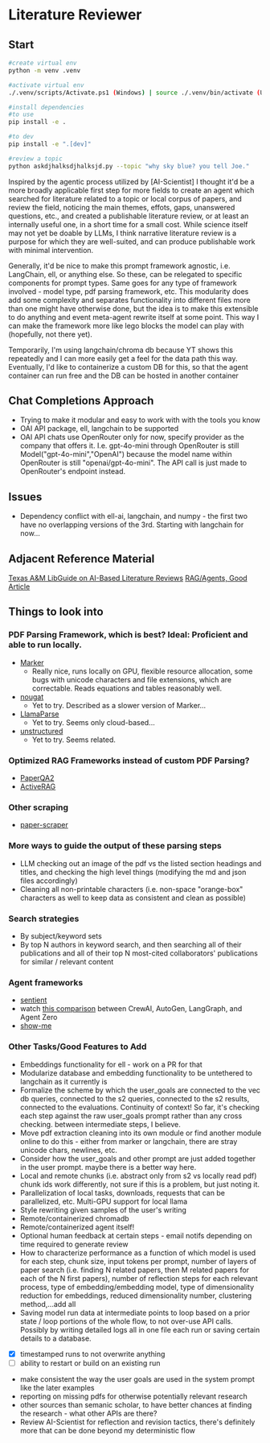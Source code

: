# Literature Reviewer

## Start
```bash
#create virtual env
python -m venv .venv

#activate virtual env
./.venv/scripts/Activate.ps1 (Windows) | source ./.venv/bin/activate (Ubuntu or similar)

#install dependencies
#to use
pip install -e .

#to dev
pip install -e ".[dev]"

#review a topic
python askdjhalksdjhalksjd.py --topic "why sky blue? you tell Joe."

```

Inspired by the agentic process utilized by [AI-Scientist] I thought it'd be a more broadly applicable first step for more fields to create an agent which searched for literature related to a topic or local corpus of papers, and review the field, noticing the main themes, effots, gaps, unanswered questions, etc., and created a publishable literature review, or at least an internally useful one, in a short time for a small cost. While science itself may not yet be doable by LLMs, I think narrative literature review is a purpose for which they are well-suited, and can produce publishable work with minimal intervention.

Generally, it'd be nice to make this prompt framework agnostic, i.e. LangChain, ell, or anything else. So these, can be relegated to specific components for prompt types. Same goes for any type of framework involved - model type, pdf parsing framework, etc. This modularity does add some complexity and separates functionality into different files more than one might have otherwise done, but the idea is to make this extensible to do anything and event meta-agent rewrite itself at some point. This way I can make the framework more like lego blocks the model can play with (hopefully, not there yet).

Temporarily, I'm using langchain/chroma db because YT shows this repeatedly and I can more easily get a feel for the data path this way. Eventually, I'd like to containerize a custom DB for this, so that the agent container can run free and the DB can be hosted in another container

## Chat Completions Approach
- Trying to make it modular and easy to work with with the tools you know
- OAI API package, ell, langchain to be supported
- OAI API chats use OpenRouter only for now, specify provider as the company that offers it. I.e. gpt-4o-mini through OpenRouter is still Model("gpt-4o-mini","OpenAI") because the model name within OpenRouter is still "openai/gpt-4o-mini". The API call is just made to OpenRouter's endpoint instead.

## Issues
- Dependency conflict with ell-ai, langchain, and numpy - the first two have no overlapping versions of the 3rd. Starting with langchain for now...

## Adjacent Reference Material
[Texas A&M LibGuide on AI-Based Literature Reviews](https://tamu.libguides.com/c.php?g=1289555)
[RAG/Agents, Good Article](https://lilianweng.github.io/posts/2023-06-23-agent/)

## Things to look into
### PDF Parsing Framework, which is best? Ideal: Proficient and able to run locally.
- [Marker](https://github.com/VikParuchuri/marker)
    - Really nice, runs locally on GPU, flexible resource allocation, some bugs with unicode characters and file extensions, which are correctable. Reads equations and tables reasonably well.
- [nougat](https://github.com/facebookresearch/nougat)
    - Yet to try. Described as a slower version of Marker...
- [LlamaParse](https://github.com/run-llama/llama_parse)
    - Yet to try. Seems only cloud-based...
- [unstructured](https://github.com/Unstructured-IO/unstructured)
    - Yet to try. Seems related.
 
### Optimized RAG Frameworks instead of custom PDF Parsing?
- [PaperQA2](https://github.com/Future-House/paper-qa?tab=readme-ov-file)
- [ActiveRAG](https://github.com/OpenMatch/ActiveRAG)

### Other scraping
- [paper-scraper](https://github.com/blackadad/paper-scraper)

### More ways to guide the output of these parsing steps
- LLM checking out an image of the pdf vs the listed section headings and titles, and checking the high level things (modifying the md and json files accordingly)
- Cleaning all non-printable characters (i.e. non-space "orange-box" characters as well to keep data as consistent and clean as possible)

### Search strategies
- By subject/keyword sets
- By top N authors in keyword search, and then searching all of their publications and all of their top N most-cited collaborators' publications for similar / relevant content

### Agent frameworks
- [sentient](https://github.com/sentient-engineering/sentient)
- watch [this comparison](https://www.youtube.com/watch?v=6eDh7scJgdw) between CrewAI, AutoGen, LangGraph, and Agent Zero
- [show-me](https://github.com/marlaman/show-me.git)

### Other Tasks/Good Features to Add
- Embeddings functionality for ell - work on a PR for that
- Modularize database and embedding functionality to be untethered to langchain as it currently is
- Formalize the scheme by which the user_goals are connected to the vec db queries, connected to the s2 queries, connected to the s2 results, connected to the evaluations. Continuity of context! So far, it's checking each step against the raw user_goals prompt rather than any cross checking. between intermediate steps, I believe.
- Move pdf extraction cleaning into its own module or find another module online to do this - either from marker or langchain, there are stray unicode chars, newlines, etc.
- Consider how the user_goals and other prompt are just added together in the user prompt. maybe there is a better way here.
- Local and remote chunks (i.e. abstract only from s2 vs locally read pdf) chunk ids work differently, not sure if this is a problem, but just noting it.
- Parallelization of local tasks, downloads, requests that can be parallelized, etc. Multi-GPU support for local llama
- Style rewriting given samples of the user's writing
- Remote/containerized chromadb
- Remote/containerized agent itself!
- Optional human feedback at certain steps - email notifs depending on time required to generate review
- How to characterize performance as a function of which model is used for each step, chunk size, input tokens per prompt, number of layers of paper search (i.e. finding N related papers, then M related papers for each of the N first papers), number of reflection steps for each relevant process, type of embedding/embedding model, type of dimensionality reduction for embeddings, reduced dimensionality number, clustering method,...add all
- Saving model run data at intermediate points to loop based on a prior state / loop portions of the whole flow, to not over-use API calls. Possibly by writing detailed logs all in one file each run or saving certain details to a database.
- [x] timestamped runs to not overwrite anything
- [ ] ability to restart or build on an existing run
- make consistent the way the user goals are used in the system prompt like the later examples
- reporting on missing pdfs for otherwise potentially relevant research
- other sources than semanic scholar, to have better chances at finding the research - what other APIs are there?
- Review AI-Scientist for reflection and revision tactics, there's definitely more that can be done beyond my deterministic flow